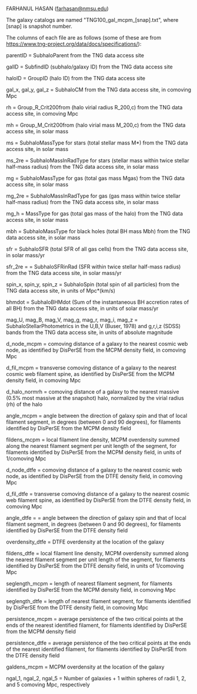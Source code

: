 FARHANUL HASAN (farhasan@nmsu.edu)

The galaxy catalogs are named "TNG100_gal_mcpm_[snap].txt", where [snap] is snapshot number.

The columns of each file are as follows (some of these are from https://www.tng-project.org/data/docs/specifications/):

parentID = SubhaloParent from the TNG data access site

galID = SubfindID (subhalo/galaxy ID) from the TNG data access site

haloID = GroupID (halo ID) from the TNG data access site

gal_x, gal_y, gal_z = SubhaloCM from the TNG data access site, in comoving Mpc 

rh = Group_R_Crit200from (halo virial radius R_200,c) from the TNG data access site, in comoving Mpc 

mh = Group_M_Crit200from (halo virial mass M_200,c) from the TNG data access site, in solar mass

ms = SubhaloMassType for stars (total stellar mass M*) from the TNG data access site, in solar mass

ms_2re = SubhaloMassInRadType for stars (stellar mass within twice stellar half-mass radius) from the TNG data access site, in solar mass

mg = SubhaloMassType for gas (total gas mass Mgas) from the TNG data access site, in solar mass

mg_2re = SubhaloMassInRadType for gas (gas mass within twice stellar half-mass radius) from the TNG data access site, in solar mass

mg_h = MassType for gas (total gas mass of the halo) from the TNG data access site, in solar mass

mbh = SubhaloMassType for black holes (total BH mass Mbh) from the TNG data access site, in solar mass

sfr = SubhaloSFR (total SFR of all gas cells) from the TNG data access site, in solar mass/yr

sfr_2re =  = SubhaloSFRinRad (SFR within twice stellar half-mass radius) from the TNG data access site, in solar mass/yr

spin_x, spin_y, spin_z = SubhaloSpin (total spin of all particles) from the TNG data access site, in units of Mpc*(km/s)

bhmdot = SubhaloBHMdot (Sum of the instantaneous BH accretion rates of all BH) from the TNG data access site, in units of solar mass/yr

mag_U, mag_B, mag_V, mag_g, mag_r, mag_i, mag_z = SubhaloStellarPhotometrics in the U,B,V (Buser, 1978) and g,r,i,z (SDSS) bands from the TNG data access site, in units of absolute magnitude

d_node_mcpm = comoving distance of a galaxy to the nearest cosmic web node, as identified by DisPerSE from the MCPM density field, in comoving Mpc

d_fil_mcpm = transverse comoving distance of a galaxy to the nearest cosmic web filament spine, as identified by DisPerSE from the MCPM density field, in comoving Mpc

d_halo_normrh = comoving distance of a galaxy to the nearest massive (0.5% most massive at the snapshot) halo, normalized by the virial radius (rh) of the halo

angle_mcpm = angle between the direction of galaxy spin and that of local filament segment, in degrees (between 0 and 90 degrees), for filaments identified by DisPerSE from the MCPM density field

fildens_mcpm = local filament line density, MCPM overdensity summed along the nearest filament segment per unit length of the segment, for filaments identified by DisPerSE from the MCPM density field, in units of 1/comoving Mpc

d_node_dtfe = comoving distance of a galaxy to the nearest cosmic web node, as identified by DisPerSE from the DTFE density field, in comoving Mpc

d_fil_dtfe = transverse comoving distance of a galaxy to the nearest cosmic web filament spine, as identified by DisPerSE from the DTFE density field, in comoving Mpc

angle_dtfe = = angle between the direction of galaxy spin and that of local filament segment, in degrees (between 0 and 90 degrees), for filaments identified by DisPerSE from the DTFE density field

overdensity_dtfe = DTFE overdensity at the location of the galaxy

fildens_dtfe = local filament line density, MCPM overdensity summed along the nearest filament segment per unit length of the segment, for filaments identified by DisPerSE from the DTFE density field, in units of 1/comoving Mpc

seglength_mcpm = length of nearest filament segment, for filaments identified by DisPerSE from the MCPM density field, in comoving Mpc

seglength_dtfe = length of nearest filament segment, for filaments identified by DisPerSE from the DTFE density field, in comoving Mpc

persistence_mcpm = average persistence of the two critical points at the ends of the nearest identified filament, for filaments identified by DisPerSE from the MCPM density field

persistence_dtfe = average persistence of the two critical points at the ends of the nearest identified filament, for filaments identified by DisPerSE from the DTFE density field

galdens_mcpm = MCPM overdensity at the location of the galaxy

ngal_1, ngal_2, ngal_5 = Number of galaxies + 1 within spheres of radii 1, 2, and 5 comoving Mpc, respectively
